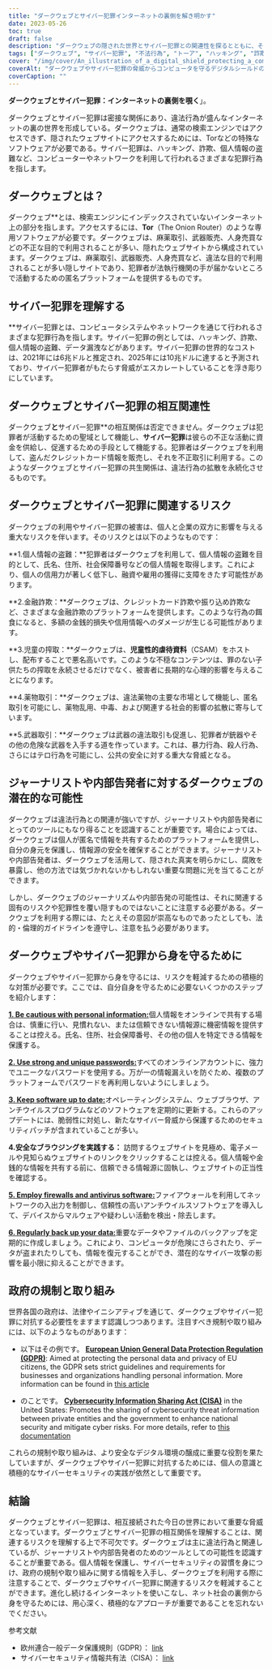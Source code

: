```yaml
---
title: "ダークウェブとサイバー犯罪インターネットの裏側を解き明かす"
date: 2023-05-26
toc: true
draft: false
description: "ダークウェブの隠された世界とサイバー犯罪との関連性を探るとともに、その二面性とジャーナリズムや内部告発の可能性を明らかにする。"
tags: ["ダークウェブ", "サイバー犯罪", "不法行為", "トーア", "ハッキング", "詐欺", "こじんじょうほうぬすみ", "ジャーナリズム", "内部告発", "オンラインセキュリティ", "個人情報", "情報漏えい", "オンラインプライバシー", "官制", "サイバーセキュリティ", "犯罪防止", "えんかくブラウズ", "オンラインアノニマス", "ネットの脅威", "デジタルセーフティー"]
cover: "/img/cover/An_illustration_of_a_digital_shield_protecting_a_computer.png"
coverAlt: "ダークウェブやサイバー犯罪の脅威からコンピュータを守るデジタルシールドのイラストです。"
coverCaption: ""
---
```


**ダークウェブとサイバー犯罪：インターネットの裏側を覗く**」。

ダークウェブとサイバー犯罪は密接な関係にあり、違法行為が盛んなインターネットの裏の世界を形成している。ダークウェブは、通常の検索エンジンではアクセスできず、隠されたウェブサイトにアクセスするためには、Torなどの特殊なソフトウェアが必要である。サイバー犯罪は、ハッキング、詐欺、個人情報の盗難など、コンピューターやネットワークを利用して行われるさまざまな犯罪行為を指します。

## ダークウェブとは？

ダークウェブ**とは、検索エンジンにインデックスされていないインターネット上の部分を指します。アクセスするには、**Tor**（The Onion Router）のような専用ソフトウェアが必要です。ダークウェブは、麻薬取引、武器販売、人身売買などの不正な目的で利用されることが多い、隠れたウェブサイトから構成されています。ダークウェブは、麻薬取引、武器販売、人身売買など、違法な目的で利用されることが多い隠しサイトであり、犯罪者が法執行機関の手が届かないところで活動するための匿名プラットフォームを提供するものです。

## サイバー犯罪を理解する

**サイバー犯罪とは、コンピュータシステムやネットワークを通じて行われるさまざまな犯罪行為を指します。サイバー犯罪の例としては、ハッキング、詐欺、個人情報の盗難、データ漏洩などがあります。サイバー犯罪の世界的なコストは、2021年には6兆ドルと推定され、2025年には10兆ドルに達すると予測されており、サイバー犯罪者がもたらす脅威がエスカレートしていることを浮き彫りにしています。

## ダークウェブとサイバー犯罪の相互関連性

ダークウェブ**と**サイバー犯罪**の相互関係は否定できません。ダークウェブは犯罪者が活動するための聖域として機能し、**サイバー犯罪**は彼らの不正な活動に資金を供給し、促進するための手段として機能する。犯罪者はダークウェブを利用して、盗んだクレジットカード情報を販売し、それを不正取引に利用する。このようなダークウェブとサイバー犯罪の共生関係は、違法行為の拡散を永続化させるものです。

## ダークウェブとサイバー犯罪に関連するリスク

ダークウェブの利用やサイバー犯罪の被害は、個人と企業の双方に影響を与える重大なリスクを伴います。そのリスクとは以下のようなものです：

**1.個人情報の盗難：**犯罪者はダークウェブを利用して、個人情報の盗難を目的として、氏名、住所、社会保障番号などの個人情報を取得します。これにより、個人の信用力が著しく低下し、融資や雇用の獲得に支障をきたす可能性があります。

**2.金融詐欺：**ダークウェブは、クレジットカード詐欺や振り込め詐欺など、さまざまな金融詐欺のプラットフォームを提供します。このような行為の餌食になると、多額の金銭的損失や信用情報へのダメージが生じる可能性があります。

**3.児童の搾取：**ダークウェブは、**児童性的虐待資料**（CSAM）をホストし、配布することで悪名高いです。このような不穏なコンテンツは、罪のない子供たちの搾取を永続させるだけでなく、被害者に長期的な心理的影響を与えることになります。

**4.薬物取引：**ダークウェブは、違法薬物の主要な市場として機能し、匿名取引を可能にし、薬物乱用、中毒、および関連する社会的影響の拡散に寄与しています。

**5.武器取引：**ダークウェブは武器の違法取引も促進し、犯罪者が銃器やその他の危険な武器を入手する道を作っています。これは、暴力行為、殺人行為、さらにはテロ行為を可能にし、公共の安全に対する重大な脅威となる。

## ジャーナリストや内部告発者に対するダークウェブの潜在的な可能性

ダークウェブは違法行為との関連が強いですが、ジャーナリストや内部告発者にとってのツールにもなり得ることを認識することが重要です。場合によっては、ダークウェブは個人が匿名で情報を共有するためのプラットフォームを提供し、自分の身元を保護し、情報源の安全を確保することができます。ジャーナリストや内部告発者は、ダークウェブを活用して、隠された真実を明らかにし、腐敗を暴露し、他の方法では気づかれないかもしれない重要な問題に光を当てることができます。

しかし、ダークウェブのジャーナリズムや内部告発の可能性は、それに関連する固有のリスクや犯罪性を覆い隠すものではないことに注意する必要がある。ダークウェブを利用する際には、たとえその意図が崇高なものであったとしても、法的・倫理的ガイドラインを遵守し、注意を払う必要があります。

## ダークウェブやサイバー犯罪から身を守るために

ダークウェブやサイバー犯罪から身を守るには、リスクを軽減するための積極的な対策が必要です。ここでは、自分自身を守るために必要ないくつかのステップを紹介します：

[**1. Be cautious with personal information:**](https://simeononsecurity.ch/articles/removing-your-exposed-private-information-from-data-brokers/)個人情報をオンラインで共有する場合は、慎重に行い、見慣れない、または信頼できない情報源に機密情報を提供することは控える。氏名、住所、社会保障番号、その他の個人を特定できる情報を保護する。

[**2. Use strong and unique passwords:**](https://simeononsecurity.ch/articles/how-to-create-strong-passwords/)すべてのオンラインアカウントに、強力でユニークなパスワードを使用する。万が一の情報漏えいを防ぐため、複数のプラットフォームでパスワードを再利用しないようにしましょう。

[**3. Keep software up to date:**](https://simeononsecurity.ch/articles/best-practices-for-installing-security-patches-on-windows/)オペレーティングシステム、ウェブブラウザ、アンチウイルスプログラムなどのソフトウェアを定期的に更新する。これらのアップデートには、脆弱性に対処し、新たなサイバー脅威から保護するためのセキュリティパッチが含まれていることが多い。

**4.安全なブラウジングを実践する：** 訪問するウェブサイトを見極め、電子メールや見知らぬウェブサイトのリンクをクリックすることは控える。個人情報や金銭的な情報を共有する前に、信頼できる情報源に固執し、ウェブサイトの正当性を確認する。

[**5. Employ firewalls and antivirus software:**](https://simeononsecurity.ch/recommendations/anti-virus/)ファイアウォールを利用してネットワークの入出力を制御し、信頼性の高いアンチウイルスソフトウェアを導入して、デバイスからマルウェアや疑わしい活動を検出・除去します。

[**6. Regularly back up your data:**](https://simeononsecurity.ch/articles/what-is-the-3-2-1-backup-rule-and-why-you-should-use-it/)重要なデータやファイルのバックアップを定期的に作成しましょう。これにより、コンピュータが危険にさらされたり、データが盗まれたりしても、情報を復元することができ、潜在的なサイバー攻撃の影響を最小限に抑えることができます。

## 政府の規制と取り組み

世界各国の政府は、法律やイニシアティブを通じて、ダークウェブやサイバー犯罪に対抗する必要性をますます認識しつつあります。注目すべき規制や取り組みには、以下のようなものがあります：

- 以下はその例です。 [**European Union General Data Protection Regulation (GDPR)**](https://gdpr.eu/): Aimed at protecting the personal data and privacy of EU citizens, the GDPR sets strict guidelines and requirements for businesses and organizations handling personal information. More information can be found in [this article](https://gdpr.eu/)

- のことです。 [**Cybersecurity Information Sharing Act (CISA)**](https://www.congress.gov/bill/114th-congress/senate-bill/754) in the United States: Promotes the sharing of cybersecurity threat information between private entities and the government to enhance national security and mitigate cyber risks. For more details, refer to [this documentation](https://www.congress.gov/bill/114th-congress/senate-bill/754)

これらの規制や取り組みは、より安全なデジタル環境の醸成に重要な役割を果たしていますが、ダークウェブやサイバー犯罪に対抗するためには、個人の意識と積極的なサイバーセキュリティの実践が依然として重要です。

## 結論

ダークウェブとサイバー犯罪は、相互接続された今日の世界において重要な脅威となっています。ダークウェブとサイバー犯罪の相互関係を理解することは、関連するリスクを理解する上で不可欠です。ダークウェブは主に違法行為と関連しているが、ジャーナリストや内部告発者のためのツールとしての可能性を認識することが重要である。個人情報を保護し、サイバーセキュリティの習慣を身につけ、政府の規制や取り組みに関する情報を入手し、ダークウェブを利用する際に注意することで、ダークウェブやサイバー犯罪に関連するリスクを軽減することができます。進化し続けるインターネットを使いこなし、ネット社会の裏側から身を守るためには、用心深く、積極的なアプローチが重要であることを忘れないでください。

参考文献

- 欧州連合一般データ保護規則（GDPR）： [link](https://gdpr.eu/)
- サイバーセキュリティ情報共有法（CISA）： [link](https://www.congress.gov/bill/114th-congress/senate-bill/754)
